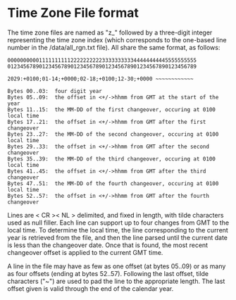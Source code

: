 # Time Zone File format

The time zone files are named as "z_" followed by a three-digit integer representing the time zone index
(which corresponds to the one-based line number in the /data/all_rgn.txt file).  All share the same format,
as follows:

    000000000011111111112222222222333333333344444444445555555555
    012345678901234567890123456789012345678901234567890123456789

    2029:+0100;01-14;+0000;02-18;+0100;12-30;+0000 ~~~~~~~~~~~~

    Bytes 00..03:  four digit year
    Bytes 05..09:  the offset in <+/->hhmm from GMT at the start of the year
    Bytes 11..15:  the MM-DD of the first changeover, occuring at 0100 local time
    Bytes 17..21:  the offset in <+/->hhmm from GMT after the first changeover
    Bytes 23..27:  the MM-DD of the second changeover, occuring at 0100 local time
    Bytes 29..33:  the offset in <+/->hhmm from GMT after the second changeover
    Bytes 35..39:  the MM-DD of the third changeover, occuring at 0100 local time
    Bytes 41..45:  the offset in <+/->hhmm from GMT after the third changeover
    Bytes 47..51:  the MM-DD of the fourth changeover, occuring at 0100 local time
    Bytes 52..57:  the offset in <+/->hhmm from GMT after the fourth changeover

Lines are < CR >< NL > delimited, and fixed in length, with tilde characters used as null filler.  Each line 
can support up to four changes from GMT to the local time.  To determine the local time, the line corresponding 
to the current year is retrieved from the file, and then the line parsed until the current date is less than 
the changeover date.  Once that is found, the most recent changeover offset is applied to the current GMT time.

A line in the file may have as few as one offset (at bytes 05..09) or as many as four offsets (ending at bytes
52..57).  Following the last offset, tilde characters ("~") are used to pad the line to the appropriate length.
The last offset given is valid through the end of the calendar year.
